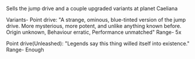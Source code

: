 Sells the jump drive and a couple upgraded variants at planet Caeliana

Variants-
Point drive: "A strange, ominous, blue-tinted version of the jump drive. More mysterious, more potent, and unlike anything known before. Origin  unknown, Behaviour erratic, Performance unmatched"
Range- 5x

Point drive(Unleashed): "Legends say this thing willed itself into existence."
Range- Enough
